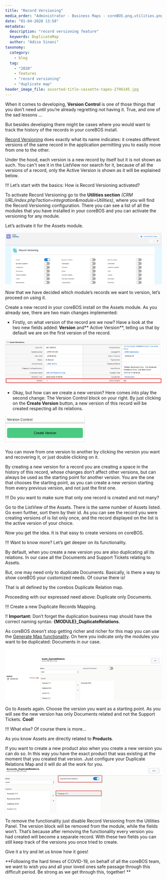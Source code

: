 ```yaml
---
title: "Record Versioning"
media_order: "Administrator - Business Maps - coreBOS.png,utilities.png,Administrator - Assets - coreBOS.png,Assets - coreBOS.png,documents.png,assorted-title-cassette-tapes-2796145.jpg"
date: "01-04-2020 13:58"
metadata:
  description: "record versioning feature"
  keywords: DuplicateMap
  author: "Adisa Sinani"
taxonomy:
  category:
    - blog
  tag:
    - "2020"
    - features
    - "record versioning"
    - "duplicate map"
header_image_file: assorted-title-cassette-tapes-2796145.jpg
---
```


When it comes to developing, **Version Control** is one of those things that you don’t need until you’re already regretting not having it. True, and one of the sad lessons ...

But besides developing there might be cases where you would want to track the history of the records in your coreBOS install.

[Record Versioning](http://corebos.com/documentation/doku.php?id=en:adminmanual:recordversioning&noprocess=1) does exactly what its name indicates: it creates different versions of the same record in the application permitting you to easily move from one to the other.

Under the hood, each version is a new record by itself but it is not shown as such. You can't see it in the ListView nor search for it, because of all the versions of a record, only the Active Version is shown as it will be explained below.

!!! Let’s start with the basics: How is Record Versioning activated?

To activate Record Versioning go to the **Utilities section** _(CRM URL/index.php?action=integration&module=Utilities)_, where you will find the Record Versioning configuration. There you can see a list of all the modules that you have installed in your coreBOS and you can activate the versioning for any module.

Let’s activate it for the Assets module.

![](utilities.png)

Now that we have decided which module’s records we want to version, let’s proceed on using it.

Create a new record in your coreBOS install on the Assets module. As you already see, there are two main changes implemented:

- Firstly, on what version of the record are we now?
  Have a look at the two new fields added: **Version** and** Active Version**, telling us that by default we are on the first version of the record.

![](Administrator%20-%20Assets%20-%20coreBOS.png)

- Okay, but how can we create a new version?
  Here comes into play the second change: The Version Control block on your right. By just clicking on the **Create Version** button, a new version of this record will be created respecting all its relations.

![](Assets%20-%20coreBOS.png)

You can move from one version to another by clicking the version you want and recovering it, or just double clicking on it.

By creating a new version for a record you are creating a space in the history of this record, whose changes don’t affect other versions, but can always be used as the starting point for another version.
You are the one that chooses the starting point, as you can create a new version starting from every previous version, and not just the first one.

!!! Do you want to make sure that only one record is created and not many?

Go to the ListView of the Assets. There is the same number of Assets listed. Go even further, sort them by their id. As you can see the record you were creating versions of is list only once, and the record displayed on the list is the active version of your choice.

Now you get the idea. It is that easy to create versions on coreBOS.

!!! Want to know more? Let’s get deeper on its functionality.

By default, when you create a new version you are also duplicating all its relations. In our case all the Documents and Support Tickets relating to Assets.

But, one may need only to duplicate Documents. Basically, is there a way to show coreBOS your customized needs. Of course there is!

That is all defined by the corebos Duplicate Relation map.

Proceeding with our expressed need above: Duplicate only Documents.

!!! Create a new Duplicate Records Mapping.

!! **Important:** Don’t forget the duplication business map should have the correct naming syntax: **{MODULE}\_DuplicateRelations**.

As coreBOS doesn’t stop getting richer and richer for this map you can use the [Generate Map functionality](https://www.youtube.com/watch?v=RFTBS9SbZHE&t=289s). On here you indicate only the modules you want to be duplicated: Documents in our case.

![](documents.png)

Go to Assets again. Choose the version you want as a starting point. As you will see the new version has only Documents related and not the Support Tickets. **Cool!**

!!! What else? Of course there is more...

As you know Assets are directly related to **Products**.

If you want to create a new product also when you create a new version you can do so.
In this way you have the exact product that was existing at the moment that you created that version. Just configure your Duplicate Relations Map and it will do all the work for you.
![](Administrator%20-%20Business%20Maps%20-%20coreBOS.png)

To remove the functionality just disable Record Versioning from the Utilities Panel. The version block will be removed from the module, while the fields won’t. That’s because after removing the functionality every version you had created will become a separate record. With these two fields you can still keep track of the versions you once tried to create.

Give it a try and let us know how it goes!

**Following the hard times of COVID-19, on behalf of all the coreBOS team, we want to wish you and all your loved ones safe passage through this difficult period.
Be strong as we get through this, together! **
